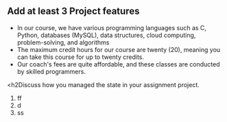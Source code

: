 <h2>Add at least 3 Project features</h2>
<ul>
  <li>In our course, we have various programming languages such as C, Python, databases (MySQL), data structures, cloud computing, problem-solving, and algorithms</li>
  <li>The maximum credit hours for our course are twenty (20), meaning you can take this course for up to twenty credits.</li>
  <li>Our coach's fees are quite affordable, and these classes are conducted by skilled programmers.</li>
</ul>

<h2Discuss how you managed the state in your assignment project.</h2>
<ol>
  <li>ff</li>
  <li>d</li>
  <li>ss</li>
</ol>

